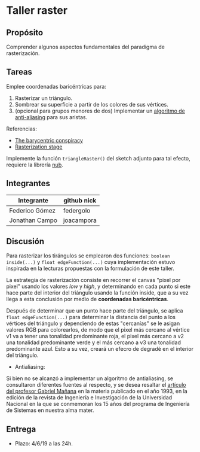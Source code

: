 # Taller raster

## Propósito

Comprender algunos aspectos fundamentales del paradigma de rasterización.

## Tareas

Emplee coordenadas baricéntricas para:

1. Rasterizar un triángulo.
2. Sombrear su superficie a partir de los colores de sus vértices.
3. (opcional para grupos menores de dos) Implementar un [algoritmo de anti-aliasing](https://www.scratchapixel.com/lessons/3d-basic-rendering/rasterization-practical-implementation/rasterization-practical-implementation) para sus aristas.

Referencias:

* [The barycentric conspiracy](https://fgiesen.wordpress.com/2013/02/06/the-barycentric-conspirac/)
* [Rasterization stage](https://www.scratchapixel.com/lessons/3d-basic-rendering/rasterization-practical-implementation/rasterization-stage)

Implemente la función ```triangleRaster()``` del sketch adjunto para tal efecto, requiere la librería [nub](https://github.com/nakednous/nub/releases).

## Integrantes

|   Integrante   | github nick |
|----------------|-------------|
| Federico Gómez |  federgolo  |
| Jonathan Campo |  joacampora |

## Discusión

Para rasterizar los tirángulos se emplearon dos funciones: ```boolean inside(...)``` y ```float edgeFunction(...)``` cuya implementación estuvo inspirada en la lecturas propuestas con la formulación de este taller.

La estrategia de rasterización consiste en recorrer el canvas "pixel por pixel" usando los valores _low_ y _high_, y determinando en cada punto si este hace parte del interior del triángulo usando la función inside, que a su vez llega a esta conclusión por medio de **coordenadas baricéntricas**.

Después de determinar que un punto hace parte del triángulo, se aplica ```float edgeFunction(...)``` para determinar la distancia del punto a los vértices del triángulo y dependiendo de estas "cercanías" se le asigan valores RGB para colorearlos, de modo que el pixel más cercano al vértice v1 va a tener una tonalidad predominante roja, el pixel más cercano a v2 una tonalidad predominante verde y el más cercano a v3 una tonalidad predominante azul. Esto a su vez, creará un efecro de degradé en el interior del triángulo.

* Antialiasing: 

Si bien no se alcanzó a implementar un algoritmo de antialiasing, se consultaron diferentes fuentes al respecto, y se desea resaltar el [artículo del profesor Gabriel Mañana](https://revistas.unal.edu.co/index.php/ingeinv/article/view/20815/21733) en la materia publicado en el año 1993, en la edición de la revista de Ingeniería e Investigación de la Universidad Nacional en la que se conmemoran los 15 años del programa de Ingeniería de Sistemas en nuestra alma mater.


## Entrega

* Plazo: 4/6/19 a las 24h.
